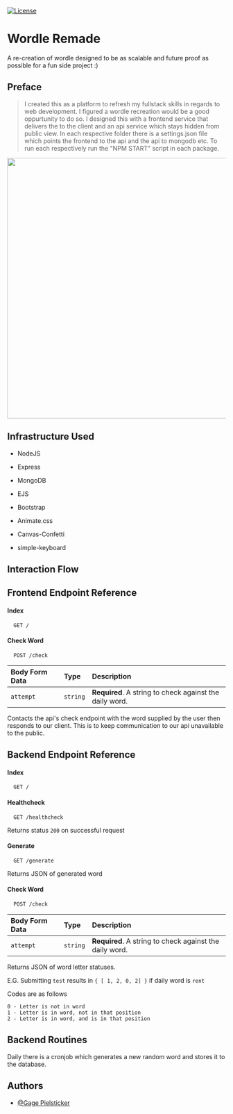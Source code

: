  [![License](https://img.shields.io/badge/license-MIT-green)](https://github.com/JamesPielstickerPortfolio/Wordle-Remade/blob/master/LICENSE.md)
# Wordle Remade

A re-creation of wordle designed to be as scalable and future proof as possible for a fun side project :)

## Preface
> I created this as a platform to refresh my fullstack skills in regards to web development. I figured a wordle recreation would be a good oppurtunity to do so. I designed this with a frontend service that delivers the to the client and an api service which stays hidden from public view. In each respective folder there is a settings.json file which points the frontend to the api and the api to mongodb etc. To run each respectively run the "NPM START" script in each package.

<img src="https://i.imgur.com/WCTo9I7.gif" width="600"/>

## Infrastructure Used
- NodeJS
- Express
- MongoDB
- EJS

- Bootstrap
- Animate.css
- Canvas-Confetti
- simple-keyboard

## Interaction Flow

## Frontend Endpoint Reference

#### Index

```http
  GET /
```

#### Check Word

```http
  POST /check
```

| Body Form Data | Type     | Description                |
| :-------- | :------- | :------------------------- |
| `attempt` | `string` | **Required**. A string to check against the daily word. |

Contacts the api's check endpoint with the word supplied by the user then responds to our client. This is to keep communication to our api unavailable to the public.


## Backend Endpoint Reference

#### Index

```http
  GET /
```

#### Healthcheck

```http
  GET /healthcheck
```
Returns status `200` on successful request

#### Generate

```http
  GET /generate
```
Returns JSON of generated word

#### Check Word

```http
  POST /check
```

| Body Form Data | Type     | Description                |
| :-------- | :------- | :------------------------- |
| `attempt` | `string` | **Required**. A string to check against the daily word. |

Returns JSON of word letter statuses.

E.G. Submitting `test` results in `{ [ 1, 2, 0, 2] }` if daily word is `rent`

Codes are as follows
```
0 - Letter is not in word
1 - Letter is in word, not in that position
2 - Letter is in word, and is in that position
```

## Backend Routines
Daily there is a cronjob which generates a new random word and stores it to the database.


## Authors

- [@Gage Pielsticker](https://github.com/GagePielsticker)

